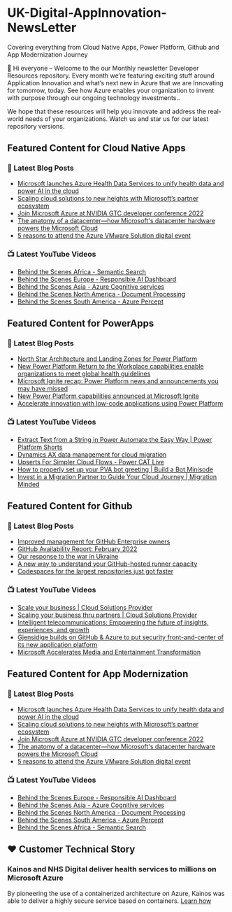 # UK-Digital-AppInnovation-NewsLetter

Covering everything from Cloud Native Apps, Power Platform, Github and App Modernization Journey

👋 Hi everyone – Welcome to the our Monthly newsletter Developer Resources repository. Every month we’re featuring exciting stuff around Application Innovation and what’s next new in Azure that we are Innovating for tomorrow, today. See how Azure enables your organization to invent with purpose through our ongoing technology investments..


We hope that these resources will help you innovate and address the real-world needs of your organizations. Watch us and star us for our latest repository versions.

## Featured Content for Cloud Native Apps


### 📝 Latest Blog Posts

    
<!-- BLOGCNA:START -->
- [Microsoft launches Azure Health Data Services to unify health data and power AI in the cloud](https://azure.microsoft.com/blog/microsoft-launches-azure-health-data-services-to-unify-health-data-and-power-ai-in-the-cloud/)
- [Scaling cloud solutions to new heights with Microsoft’s partner ecosystem](https://azure.microsoft.com/blog/scaling-cloud-solutions-to-new-heights-with-microsoft-s-partner-ecosystem/)
- [Join Microsoft Azure at NVIDIA GTC developer conference 2022](https://azure.microsoft.com/blog/join-microsoft-azure-at-nvidia-gtc-developer-conference-2022/)
- [The anatomy of a datacenter—how Microsoft's datacenter hardware powers the Microsoft Cloud](https://azure.microsoft.com/blog/the-anatomy-of-a-datacenter-how-microsofts-datacenter-hardware-powers-the-microsoft-cloud/)
- [5 reasons to attend the Azure VMware Solution digital event](https://azure.microsoft.com/blog/5-reasons-to-attend-the-azure-vmware-solution-digital-event/)
<!-- BLOGCNA:END -->

### 📺 Latest YouTube Videos

 
<!-- YOUTUBECNA:START -->
- [Behind the Scenes Africa - Semantic Search](https://www.youtube.com/watch?v=SoctPIvOQ6I)
- [Behind the Scenes Europe - Responsible AI Dashboard](https://www.youtube.com/watch?v=R3uBe2WIugU)
- [Behind the Scenes Asia - Azure Cognitive services](https://www.youtube.com/watch?v=HXIed8pgC-0)
- [Behind the Scenes North America - Document Processing](https://www.youtube.com/watch?v=jSTXMLAK-oI)
- [Behind the Scenes South America - Azure Percept](https://www.youtube.com/watch?v=a6FjLW2GAnI)
<!-- YOUTUBECNA:END -->

##  Featured Content for PowerApps
### 📝 Latest Blog Posts
<!-- BLOGPOWER:START -->
- [North Star Architecture and Landing Zones for Power Platform](https://cloudblogs.microsoft.com/powerplatform/2022/02/18/north-star-architecture-and-landing-zones-for-power-platform/)
- [New Power Platform Return to the Workplace capabilities enable organizations to meet global health guidelines](https://cloudblogs.microsoft.com/powerplatform/2021/11/30/new-power-platform-return-to-the-workplace-capabilities-enable-organizations-to-meet-global-health-guidelines/)
- [Microsoft Ignite recap: Power Platform news and announcements you may have missed](https://cloudblogs.microsoft.com/powerplatform/2021/11/18/microsoft-ignite-recap-power-platform-news-and-announcements-you-may-have-missed/)
- [New Power Platform capabilities announced at Microsoft Ignite](https://cloudblogs.microsoft.com/powerplatform/2021/11/02/new-power-platform-capabilities-announced-at-microsoft-ignite/)
- [Accelerate innovation with low-code applications using Power Platform](https://cloudblogs.microsoft.com/powerplatform/2021/11/02/accelerate-innovation-with-low-code-applications-using-power-platform/)
<!-- BLOGPOWER:END -->
 ### 📺 Latest YouTube Videos
    
<!-- YOUTUBEPOWER:START -->
- [Extract Text from a String in Power Automate the Easy Way | Power Platform Shorts](https://www.youtube.com/watch?v=dlHlAny2N1U)
- [Dynamics AX data management for cloud migration](https://www.youtube.com/watch?v=kcVgQq25z4I)
- [Upserts For Simpler Cloud Flows - Power CAT Live](https://www.youtube.com/watch?v=-zPqK5MIwck)
- [How to properly set up your PVA bot greeting | Build a Bot Minisode](https://www.youtube.com/watch?v=7dYUxjLhavo)
- [Invest in a Migration Partner to Guide Your Cloud Journey | Migration Minded](https://www.youtube.com/watch?v=eXMRNfytLVo)
<!-- YOUTUBEPOWER:END -->

##  Featured Content for Github
### 📝 Latest Blog Posts
<!-- BLOGGITHUB:START -->
- [Improved management for GitHub Enterprise owners](https://github.blog/2022-03-10-improved-management-github-enterprise-owners/)
- [GitHub Availability Report: February 2022](https://github.blog/2022-03-02-github-availability-report-february-2022/)
- [Our response to the war in Ukraine](https://github.blog/2022-03-02-our-response-to-the-war-in-ukraine/)
- [A new way to understand your GitHub-hosted runner capacity](https://github.blog/2022-02-23-new-way-understand-github-hosted-runner-capacity/)
- [Codespaces for the largest repositories just got faster](https://github.blog/2022-02-23-codespaces-largest-repositories-faster/)
<!-- BLOGGITHUB:END -->
### 📺 Latest YouTube Videos
<!-- YOUTUBEGITHUB:START -->
- [Scale your business | Cloud Solutions Provider](https://www.youtube.com/watch?v=yC9d52PsuOg)
- [Scaling your business thru partners | Cloud Solutions Provider](https://www.youtube.com/watch?v=X33C-RV9dZc)
- [Intelligent telecommunications: Empowering the future of insights, experiences, and growth](https://www.youtube.com/watch?v=d568RFbCLz0)
- [Gjensidige builds on GitHub &amp; Azure to put security front-and-center of its new application platform](https://www.youtube.com/watch?v=2vM27KH_jCI)
- [Microsoft Accelerates Media and Entertainment Transformation](https://www.youtube.com/watch?v=HREOWPQrWGc)
<!-- YOUTUBEGITHUB:END -->
##  Featured Content for App Modernization
### 📝 Latest Blog Posts
<!-- BLOGAPPMOD:START -->
- [Microsoft launches Azure Health Data Services to unify health data and power AI in the cloud](https://azure.microsoft.com/blog/microsoft-launches-azure-health-data-services-to-unify-health-data-and-power-ai-in-the-cloud/)
- [Scaling cloud solutions to new heights with Microsoft’s partner ecosystem](https://azure.microsoft.com/blog/scaling-cloud-solutions-to-new-heights-with-microsoft-s-partner-ecosystem/)
- [Join Microsoft Azure at NVIDIA GTC developer conference 2022](https://azure.microsoft.com/blog/join-microsoft-azure-at-nvidia-gtc-developer-conference-2022/)
- [The anatomy of a datacenter—how Microsoft's datacenter hardware powers the Microsoft Cloud](https://azure.microsoft.com/blog/the-anatomy-of-a-datacenter-how-microsofts-datacenter-hardware-powers-the-microsoft-cloud/)
- [5 reasons to attend the Azure VMware Solution digital event](https://azure.microsoft.com/blog/5-reasons-to-attend-the-azure-vmware-solution-digital-event/)
<!-- BLOGAPPMOD:END -->
### 📺 Latest YouTube Videos
<!-- YOUTUBEAPPMOD:START -->
- [Behind the Scenes Europe - Responsible AI Dashboard](https://www.youtube.com/watch?v=R3uBe2WIugU)
- [Behind the Scenes Asia - Azure Cognitive services](https://www.youtube.com/watch?v=HXIed8pgC-0)
- [Behind the Scenes North America - Document Processing](https://www.youtube.com/watch?v=jSTXMLAK-oI)
- [Behind the Scenes South America - Azure Percept](https://www.youtube.com/watch?v=a6FjLW2GAnI)
- [Behind the Scenes Africa - Semantic Search](https://www.youtube.com/watch?v=SoctPIvOQ6I)
<!-- YOUTUBEAPPMOD:END -->


## ♥️ Customer Technical Story 

### Kainos and NHS Digital deliver health services to millions on Microsoft Azure

By pioneering the use of a containerized architecture on Azure, Kainos was able to deliver a highly secure service based on containers. [Learn how](https://customers.microsoft.com/en-us/story/1368348549535774520-kainos-and-nhs-digital-deliver-health-services-to-millions-on-microsoft-azure)

